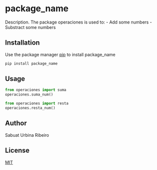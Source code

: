# package_name

Description. 
The package operaciones is used to:
	- Add some numbers
	- Substract some numbers

## Installation

Use the package manager [pip](https://pip.pypa.io/en/stable/) to install package_name

```bash
pip install package_name
```

## Usage

```python
from operaciones import suma
operaciones.suma_num()

from operaciones import resta
operaciones.resta_num()
```

## Author
Sabuat Urbina Ribeiro

## License
[MIT](https://choosealicense.com/licenses/mit/)